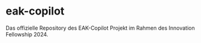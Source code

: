 # eak-copilot
Das offizielle Repository des EAK-Copilot Projekt im Rahmen des Innovation Fellowship 2024.
